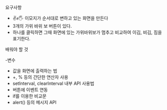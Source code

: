 요구사항

- ✌️✊🖐 이모지가 순서대로 변하고 있는 화면을 만든다
- 3개의 가위 바위 보 버튼이 있다.
- 하나를 클릭하면 그때 화면에 있는 가위바위보가 멈추고 비교하여 이김, 비김, 짐을 표기한다.

배워야 할 것

-변수

- 값을 화면에 출력하는 법
- +, % 등의 간단한 연산자 사용
- setInterval, clearInterval 내부 API 사용법
- 버튼에 이벤트 연동
- if를 이용한 비교문
- alert() 등의 메시지 API
